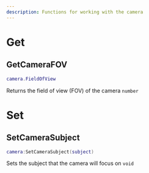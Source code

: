 ```yaml
---
description: Functions for working with the camera
---
```


# Get

## GetCameraFOV
```lua
camera.FieldOfView
```
Returns the field of view (FOV) of the camera `number`

# Set

## SetCameraSubject
```lua
camera:SetCameraSubject(subject)
```
Sets the subject that the camera will focus on `void`